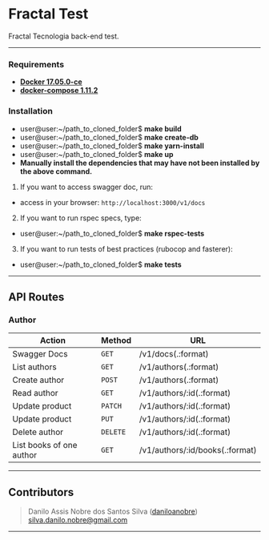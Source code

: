 # Fractal Test
Fractal Tecnologia back-end test.

---

### Requirements ###

* **[Docker 17.05.0-ce](https://www.docker.com/)**
* **[docker-compose 1.11.2](https://docs.docker.com/compose/)**

### Installation ###

  - user@user:~/path_to_cloned_folder$ **make build**
  - user@user:~/path_to_cloned_folder$ **make create-db**
  - user@user:~/path_to_cloned_folder$ **make yarn-install**
  - user@user:~/path_to_cloned_folder$ **make up**
  - **Manually install the dependencies that may have not been installed by the above command.**

1. If you want to access swagger doc, run:
  - access in your browser: `http://localhost:3000/v1/docs`

2. If you want to run rspec specs, type:
  - user@user:~/path_to_cloned_folder$ **make rspec-tests**

3. If you want to run tests of best practices (rubocop and fasterer):
  - user@user:~/path_to_cloned_folder$ **make tests**

---

## API Routes ##

### Author ###
|   Action                                 | Method    | URL                                               
| -----------------------------------------|-----------|----------------------------------------------------- 
|    Swagger Docs                          |   `GET`   | /v1/docs(.:format)              
|    List authors                          |   `GET`   | /v1/authors(.:format)           
|    Create author                         |   `POST`  | /v1/authors(.:format)           
|    Read author                           |   `GET`   | /v1/authors/:id(.:format)       
|    Update product                        |   `PATCH` | /v1/authors/:id(.:format)       
|    Update product                        |   `PUT`   | /v1/authors/:id(.:format)       
|    Delete author                         |   `DELETE`| /v1/authors/:id(.:format)       
|    List books of one author              |   `GET`   | /v1/authors/:id/books(.:format) 


---

## Contributors

> Danilo Assis Nobre dos Santos Silva ([daniloanobre](https://github.com/daniloanobre)) silva.danilo.nobre@gmail.com

---
